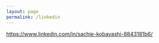 ```yaml
---
layout: page
permalink: /linkedin
---
```


https://www.linkedin.com/in/sachie-kobayashi-8843181b6/



